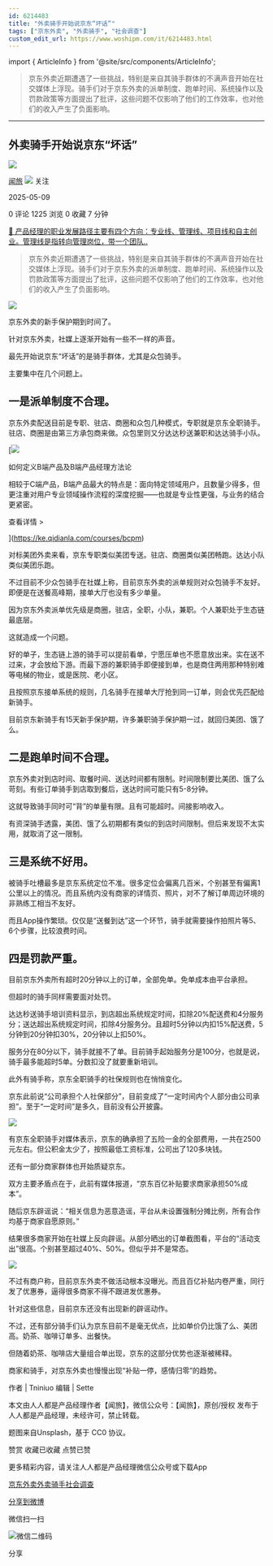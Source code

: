 ```yaml
---
id: 6214483
title: "外卖骑手开始说京东“坏话”"
tags: ["京东外卖", "外卖骑手", "社会调查"]
custom_edit_url: https://www.woshipm.com/it/6214483.html
---
```

import { ArticleInfo } from '@site/src/components/ArticleInfo';

<ArticleInfo
    author="闻旅"
    authorLink="https://www.woshipm.com/u/1236108"
    published="2025-05-09"
    views={1225}
    comments={0}
    collects={0}
/>

> 京东外卖近期遭遇了一些挑战，特别是来自其骑手群体的不满声音开始在社交媒体上浮现。骑手们对于京东外卖的派单制度、跑单时间、系统操作以及罚款政策等方面提出了批评，这些问题不仅影响了他们的工作效率，也对他们的收入产生了负面影响。

---

## 外卖骑手开始说京东“坏话”

[![](https://static.woshipm.com/view/woshipm_api_def_20230711104042_3307.png?imageView2/1/w/72/h/72/q/100)](https://www.woshipm.com/u/1236108)

[闻旅](https://www.woshipm.com/u/1236108) ![](https://static.woshipm.com/tag/1122_1@2x.png) 关注

2025-05-09

0 评论 1225 浏览 0 收藏 7 分钟

[🔗 产品经理的职业发展路径主要有四个方向：专业线、管理线、项目线和自主创业。管理线是指转向管理岗位，带一个团队..](https://ke.qidianla.com/courses/90pm)

> 京东外卖近期遭遇了一些挑战，特别是来自其骑手群体的不满声音开始在社交媒体上浮现。骑手们对于京东外卖的派单制度、跑单时间、系统操作以及罚款政策等方面提出了批评，这些问题不仅影响了他们的工作效率，也对他们的收入产生了负面影响。

![](https://image.woshipm.com/2023/04/17/77655430-dcf5-11ed-9781-00163e0b5ff3.png)

京东外卖的新手保护期到时间了。

针对京东外卖，社媒上逐渐开始有一些不一样的声音。

最先开始说京东“坏话”的是骑手群体，尤其是众包骑手。

主要集中在几个问题上。

## 一是派单制度不合理。

京东外卖配送目前是专职、驻店、商圈和众包几种模式，专职就是京东全职骑手。驻店、商圈是由第三方承包商来做。众包里则又分达达秒送兼职和达达骑手小队。

[![](https://image.woshipm.com/2023/08/02/72b77e4e-30e3-11ee-88e7-00163e0b5ff3.png)

如何定义B端产品及B端产品经理方法论

相较于C端产品，B端产品最大的特点是：面向特定领域用户，且数量少得多，但更注重对用户专业领域操作流程的深度挖掘——也就是专业性更强，与业务的结合更紧密。

查看详情 >

](https://ke.qidianla.com/courses/bcpm)

对标美团外卖来看，京东专职类似美团专送。驻店、商圈类似美团畅跑。达达小队类似美团乐跑。

不过目前不少众包骑手在社媒上称，目前京东外卖的派单规则对众包骑手不友好。即便是在送餐高峰期，接单大厅也没有多少单量。

因为京东外卖派单优先级是商圈，驻店，全职，小队，兼职。个人兼职处于生态链最底层。

这就造成一个问题。

好的单子，生态链上游的骑手可以提前看单，宁愿压单也不愿意放出来。实在送不过来，才会放给下游。而最下游的兼职骑手即便接到单，也是商住两用那种特别难等电梯的物业，或是医院、老小区。

且按照京东接单系统的规则，几名骑手在接单大厅抢到同一订单，则会优先匹配给新骑手。

目前京东新骑手有15天新手保护期，许多兼职骑手保护期一过，就回归美团、饿了么。

## 二是跑单时间不合理。

京东外卖对到店时间、取餐时间、送达时间都有限制。时间限制要比美团、饿了么苛刻。有些订单骑手到店取到餐后，送达时间可能只有5-8分钟。

这就导致骑手同时可“背”的单量有限。且有可能超时。间接影响收入。

有资深骑手透露，美团、饿了么初期都有类似的到店时间限制。但后来发现不太实用，就取消了这一限制。

## 三是系统不好用。

被骑手吐槽最多是京东系统定位不准。很多定位会偏离几百米，个别甚至有偏离1公里以上的情况。而且系统内没有商家的详情页、照片，对不了解订单周边环境的非熟练工相当不友好。

而且App操作繁琐。仅仅是“送餐到达”这一个环节，骑手就需要操作拍照片等5、6个步骤，比较浪费时间。

## 四是罚款严重。

目前京东外卖所有超时20分钟以上的订单，全部免单。免单成本由平台承担。

但超时的骑手同样需要面对处罚。

达达秒送骑手培训资料显示，到店超出系统规定时间，扣除20%配送费和4分服务分；送达超出系统规定时间，扣除4分服务分。且超时5分钟以内扣15%配送费，5分钟到20分钟扣30%，20分钟以上扣50%。

服务分在80分以下，骑手就接不了单。目前骑手起始服务分是100分，也就是说，骑手最多能超时5单。分数扣没了就要重新培训。

此外有骑手称，京东全职骑手的社保规则也在悄悄变化。

京东此前说“公司承担个人社保部分”，目前变成了“一定时间内个人部分由公司承担”。至于“一定时间”是多久，目前没有公开披露。

![](https://image.woshipm.com/2025/05/08/7f4895c0-2bf6-11f0-8a1c-00163e09d72f.jpg)

有京东全职骑手对媒体表示，京东的确承担了五险一金的全部费用，一共在2500元左右。但公积金太少了，按照最低工资标准，公司出了120多块钱。

还有一部分商家群体也开始质疑京东。

双方主要矛盾点在于，此前有媒体报道，“京东百亿补贴要求商家承担50%成本”。

随后京东辟谣说：“相关信息为恶意造谣，平台从未设置强制分摊比例，所有合作均基于商家自愿原则。”

结果很多商家开始在社媒上反向辟谣。从部分晒出的订单截图看，平台的“活动支出”很高。个别甚至超过40%、50%。但似乎并不是常态。

![](https://image.woshipm.com/2025/05/08/8027db2c-2bf6-11f0-8a1c-00163e09d72f.png)

不过有商户称，目前京东外卖不做活动根本没曝光。而且百亿补贴内卷严重，同行发了优惠券，逼得很多商家不得不跟进发优惠券。

针对这些信息，目前京东还没有出现新的辟谣动作。

不过，还有部分骑手们认为京东目前不是毫无优点，比如单价仍比饿了么、美团高。奶茶、咖啡订单多、出餐快。

但随着奶茶、咖啡店大量组合单出现，京东的这部分优势也逐渐被稀释。

商家和骑手，对京东外卖也慢慢出现“补贴一停，感情归零”的趋势。

作者 | Tniniuo 编辑 | Sette

本文由人人都是产品经理作者【闻旅】，微信公众号：【闻旅】，原创/授权 发布于人人都是产品经理，未经许可，禁止转载。

题图来自Unsplash，基于 CC0 协议。

赞赏 收藏已收藏 点赞已赞

更多精彩内容，请关注人人都是产品经理微信公众号或下载App

[京东外卖](https://www.woshipm.com/tag/%e4%ba%ac%e4%b8%9c%e5%a4%96%e5%8d%96)[外卖骑手](https://www.woshipm.com/tag/%e5%a4%96%e5%8d%96%e9%aa%91%e6%89%8b)[社会调查](https://www.woshipm.com/tag/%e7%a4%be%e4%bc%9a%e8%b0%83%e6%9f%a5)

[分享到微博](https://service.weibo.com/share/share.php?appkey=2775287854&title=外卖骑手开始说京东“坏话”&url=https://www.woshipm.com/it/6214483.html&pic=https://image.woshipm.com/2023/04/17/77655430-dcf5-11ed-9781-00163e0b5ff3.png)

微信扫一扫

![微信二维码](https://api.pwmqr.com/qrcode/create/?url=https://www.woshipm.com/it/6214483.html)

分享